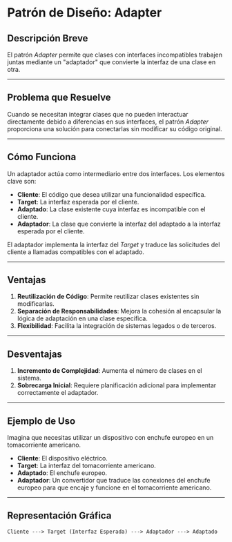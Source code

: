 # Patrón de Diseño: Adapter

## Descripción Breve
El patrón *Adapter* permite que clases con interfaces incompatibles trabajen juntas mediante un "adaptador" que convierte la interfaz de una clase en otra.

---

## Problema que Resuelve
Cuando se necesitan integrar clases que no pueden interactuar directamente debido a diferencias en sus interfaces, el patrón *Adapter* proporciona una solución para conectarlas sin modificar su código original.

---

## Cómo Funciona
Un adaptador actúa como intermediario entre dos interfaces. Los elementos clave son:

- **Cliente**: El código que desea utilizar una funcionalidad específica.
- **Target**: La interfaz esperada por el cliente.
- **Adaptado**: La clase existente cuya interfaz es incompatible con el cliente.
- **Adaptador**: La clase que convierte la interfaz del adaptado a la interfaz esperada por el cliente.

El adaptador implementa la interfaz del *Target* y traduce las solicitudes del cliente a llamadas compatibles con el adaptado.

---

## Ventajas
1. **Reutilización de Código**: Permite reutilizar clases existentes sin modificarlas.
2. **Separación de Responsabilidades**: Mejora la cohesión al encapsular la lógica de adaptación en una clase específica.
3. **Flexibilidad**: Facilita la integración de sistemas legados o de terceros.

---

## Desventajas
1. **Incremento de Complejidad**: Aumenta el número de clases en el sistema.
2. **Sobrecarga Inicial**: Requiere planificación adicional para implementar correctamente el adaptador.

---

## Ejemplo de Uso
Imagina que necesitas utilizar un dispositivo con enchufe europeo en un tomacorriente americano. 

- **Cliente**: El dispositivo eléctrico.
- **Target**: La interfaz del tomacorriente americano.
- **Adaptado**: El enchufe europeo.
- **Adaptador**: Un convertidor que traduce las conexiones del enchufe europeo para que encaje y funcione en el tomacorriente americano.

---

## Representación Gráfica
```plaintext
Cliente ---> Target (Interfaz Esperada) ---> Adaptador ---> Adaptado
